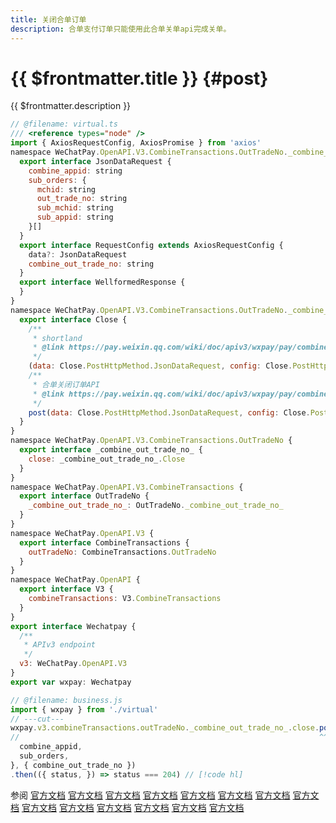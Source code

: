 ```yaml
---
title: 关闭合单订单
description: 合单支付订单只能使用此合单关单api完成关单。
---
```


# {{ $frontmatter.title }} {#post}

{{ $frontmatter.description }}

```js twoslash
// @filename: virtual.ts
/// <reference types="node" />
import { AxiosRequestConfig, AxiosPromise } from 'axios'
namespace WeChatPay.OpenAPI.V3.CombineTransactions.OutTradeNo._combine_out_trade_no_.Close.PostHttpMethod {
  export interface JsonDataRequest {
    combine_appid: string
    sub_orders: {
      mchid: string
      out_trade_no: string
      sub_mchid: string
      sub_appid: string
    }[]
  }
  export interface RequestConfig extends AxiosRequestConfig {
    data?: JsonDataRequest
    combine_out_trade_no: string
  }
  export interface WellformedResponse {
  }
}
namespace WeChatPay.OpenAPI.V3.CombineTransactions.OutTradeNo._combine_out_trade_no_ {
  export interface Close {
    /**
     * shortland
     * @link https://pay.weixin.qq.com/wiki/doc/apiv3/wxpay/pay/combine/chapter3_4.shtml
     */
    (data: Close.PostHttpMethod.JsonDataRequest, config: Close.PostHttpMethod.RequestConfig): AxiosPromise<Close.PostHttpMethod.WellformedResponse>
    /**
     * 合单关闭订单API
     * @link https://pay.weixin.qq.com/wiki/doc/apiv3/wxpay/pay/combine/chapter3_4.shtml
     */
    post(data: Close.PostHttpMethod.JsonDataRequest, config: Close.PostHttpMethod.RequestConfig): AxiosPromise<Close.PostHttpMethod.WellformedResponse>
  }
}
namespace WeChatPay.OpenAPI.V3.CombineTransactions.OutTradeNo {
  export interface _combine_out_trade_no_ {
    close: _combine_out_trade_no_.Close
  }
}
namespace WeChatPay.OpenAPI.V3.CombineTransactions {
  export interface OutTradeNo {
    _combine_out_trade_no_: OutTradeNo._combine_out_trade_no_
  }
}
namespace WeChatPay.OpenAPI.V3 {
  export interface CombineTransactions {
    outTradeNo: CombineTransactions.OutTradeNo
  }
}
namespace WeChatPay.OpenAPI {
  export interface V3 {
    combineTransactions: V3.CombineTransactions
  }
}
export interface Wechatpay {
  /**
   * APIv3 endpoint
   */
  v3: WeChatPay.OpenAPI.V3
}
export var wxpay: Wechatpay

// @filename: business.js
import { wxpay } from './virtual'
// ---cut---
wxpay.v3.combineTransactions.outTradeNo._combine_out_trade_no_.close.post({
//                                                                   ^^^^
  combine_appid,
  sub_orders,
}, { combine_out_trade_no })
.then(({ status, }) => status === 204) // [!code hl]
```

参阅 [官方文档](https://pay.weixin.qq.com/doc/v3/merchant/4012577452) [官方文档](https://pay.weixin.qq.com/doc/v3/merchant/4013421130) [官方文档](https://pay.weixin.qq.com/doc/v3/merchant/4013421225) [官方文档](https://pay.weixin.qq.com/doc/v3/merchant/4013421330) [官方文档](https://pay.weixin.qq.com/doc/v3/merchant/4013421404) [官方文档](https://pay.weixin.qq.com/doc/v3/merchant/4012551793) [官方文档](https://pay.weixin.qq.com/doc/v3/partner/4012761079) [官方文档](https://pay.weixin.qq.com/doc/v3/partner/4013462102) [官方文档](https://pay.weixin.qq.com/doc/v3/partner/4013462171) [官方文档](https://pay.weixin.qq.com/doc/v3/partner/4013462247) [官方文档](https://pay.weixin.qq.com/doc/v3/partner/4013462566) [官方文档](https://pay.weixin.qq.com/doc/v3/partner/4012709095) [官方文档](https://pay.weixin.qq.com/doc/v3/partner/4012602237) [官方文档](https://pay.weixin.qq.com/doc/v3/partner/4012761093)
